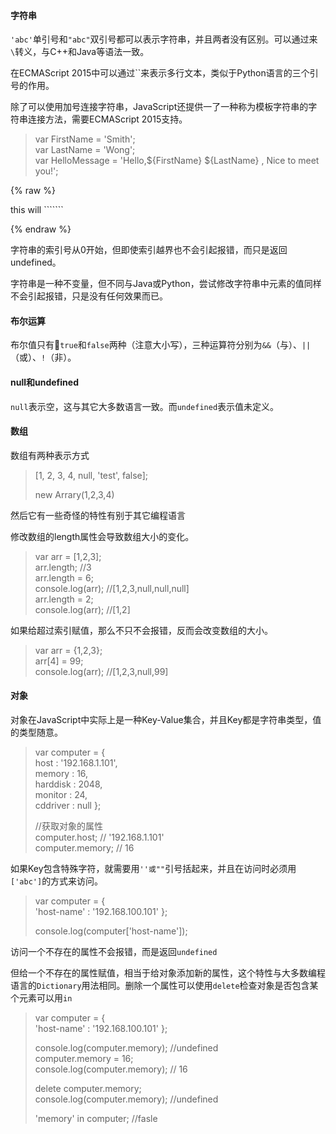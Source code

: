 #### 字符串

`'abc'`单引号和`"abc"`双引号都可以表示字符串，并且两者没有区别。可以通过来`\`转义，与C++和Java等语法一致。

在ECMAScript 2015中可以通过\`\`来表示多行文本，类似于Python语言的三个引号的作用。

除了可以使用加号连接字符串，JavaScript还提供一了一种称为模板字符串的字符串连接方法，需要ECMAScript 2015支持。

> var FirstName = 'Smith';  
> var LastName = 'Wong';  
> var HelloMessage = 'Hello,${FirstName} ${LastName} , Nice to meet you!';

{% raw %}

   this will ```````

{% endraw %}

字符串的索引号从0开始，但即使索引越界也不会引起报错，而只是返回undefined。

字符串是一种不变量，但不同与Java或Python，尝试修改字符串中元素的值同样不会引起报错，只是没有任何效果而已。

#### 布尔运算

布尔值只有`true`和`false`两种（注意大小写），三种运算符分别为`&&`（与）、`||`（或）、`!`（非）。

#### null和undefined

`null`表示空，这与其它大多数语言一致。而`undefined`表示值未定义。

#### 数组

数组有两种表示方式

> \[1, 2, 3, 4, null, 'test', false\];
>
> new Arrary\(1,2,3,4\)

然后它有一些奇怪的特性有别于其它编程语言

修改数组的length属性会导致数组大小的变化。

> var arr = \[1,2,3\];  
> arr.length;    //3  
> arr.length = 6;  
> console.log\(arr\);               //\[1,2,3,null,null,null\]  
> arr.length = 2;  
> console.log\(arr\);              //\[1,2\]

如果给超过索引赋值，那么不只不会报错，反而会改变数组的大小。

> var arr = {1,2,3};  
> arr\[4\] = 99;  
> console.log\(arr\);       //\[1,2,3,null,99\]

#### 对象

对象在JavaScript中实际上是一种Key-Value集合，并且Key都是字符串类型，值的类型随意。

> var computer = {  
>     host : '192.168.1.101',  
>     memory : 16,  
>     harddisk : 2048,  
>     monitor : 24,  
>     cddriver : null };
>
> //获取对象的属性  
> computer.host; // '192.168.1.101'  
> computer.memory; // 16

如果Key包含特殊字符，就需要用`''或""`引号括起来，并且在访问时必须用`['abc']`的方式来访问。

> var computer = {  
>     'host-name' : '192.168.100.101' };
>
> console.log\(computer\['host-name'\]\);

访问一个不存在的属性不会报错，而是返回`undefined`

但给一个不存在的属性赋值，相当于给对象添加新的属性，这个特性与大多数编程语言的`Dictionary`用法相同。删除一个属性可以使用`delete`检查对象是否包含某个元素可以用`in`

> var computer = {  
>     'host-name' : '192.168.100.101' };
>
> console.log\(computer.memory\);     //undefined  
> computer.memory = 16;  
> console.log\(computer.memory\);    // 16
>
> delete computer.memory;  
> console.log\(computer.memory\);     //undefined
>
> 'memory' in computer;                     //fasle



